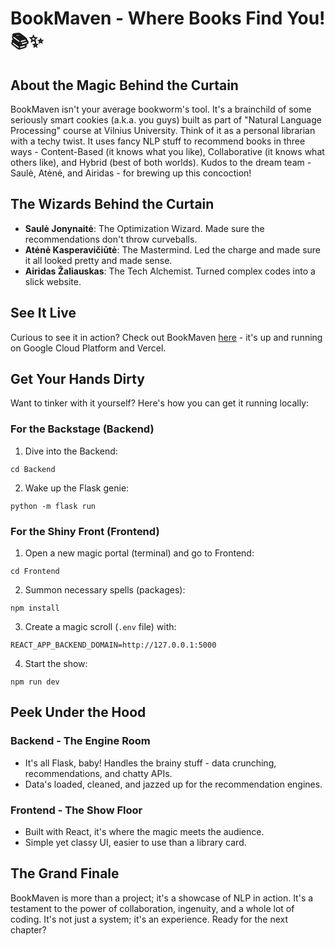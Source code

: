 # BookMaven - Where Books Find You! 📚✨

## About the Magic Behind the Curtain

BookMaven isn't your average bookworm's tool. It's a brainchild of some seriously smart cookies (a.k.a. you guys) built as part of "Natural Language Processing" course at Vilnius University. Think of it as a personal librarian with a techy twist. It uses fancy NLP stuff to recommend books in three ways - Content-Based (it knows what you like), Collaborative (it knows what others like), and Hybrid (best of both worlds). Kudos to the dream team - Saulė, Atėnė, and Airidas - for brewing up this concoction!

## The Wizards Behind the Curtain

- **Saulė Jonynaitė**: The Optimization Wizard. Made sure the recommendations don't throw curveballs.
- **Atėnė Kasperavičiūtė**: The Mastermind. Led the charge and made sure it all looked pretty and made sense.
- **Airidas Žaliauskas**: The Tech Alchemist. Turned complex codes into a slick website.

## See It Live

Curious to see it in action? Check out BookMaven [here](https://bookmaven.vercel.app/) - it's up and running on Google Cloud Platform and Vercel.

## Get Your Hands Dirty

Want to tinker with it yourself? Here's how you can get it running locally:

### For the Backstage (Backend)

1. Dive into the Backend:

```
cd Backend
```

2. Wake up the Flask genie:

```
python -m flask run
```

### For the Shiny Front (Frontend)

1. Open a new magic portal (terminal) and go to Frontend:

```
cd Frontend
```

2. Summon necessary spells (packages):

```
npm install
```

3. Create a magic scroll (`.env` file) with:

```
REACT_APP_BACKEND_DOMAIN=http://127.0.0.1:5000
```

4. Start the show:

```
npm run dev
```

## Peek Under the Hood

### Backend - The Engine Room

- It's all Flask, baby! Handles the brainy stuff - data crunching, recommendations, and chatty APIs.
- Data's loaded, cleaned, and jazzed up for the recommendation engines.

### Frontend - The Show Floor

- Built with React, it's where the magic meets the audience.
- Simple yet classy UI, easier to use than a library card.

## The Grand Finale

BookMaven is more than a project; it's a showcase of NLP in action. It's a testament to the power of collaboration, ingenuity, and a whole lot of coding. It's not just a system; it's an experience. Ready for the next chapter?
